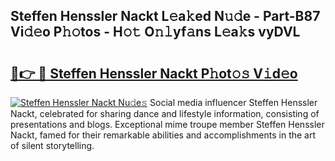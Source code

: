 ## Steffen Henssler Nackt L𝚎a𝚔ed N𝚞𝚍e - Part-B87 Vi𝚍𝚎o P𝚑𝚘tos - H𝚘𝚝 O𝚗𝚕yf𝚊ns L𝚎a𝚔s vyDVL

# <h2><a href="http://kfdn9h.oniu.top/?m=Steffen+Henssler+Nackt">🔗👉 🔴 Steffen Henssler Nackt P𝚑ot𝚘𝚜 V𝚒d𝚎o</a></h2>

[![Steffen Henssler Nackt Nu𝚍e𝚜](https://i.imgur.com/0qMVB7G.gif)](http://kfdn9h.oniu.top/?m=Steffen+Henssler+Nackt)
Social media influencer Steffen Henssler Nackt, celebrated for sharing dance and lifestyle information, consisting of presentations and blogs. Exceptional mime troupe member Steffen Henssler Nackt, famed for their remarkable abilities and accomplishments in the art of silent storytelling.  
